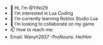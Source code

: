 - 👋 Hi, I’m @Yifei29
- 👀 I’m interested in Lua Coding
- 🌱 I’m currently learning Roblox Studio Lua
- 💞️ I’m looking to collaborate on my game
- 📫 How to reach me:
- Email: Wanyh2937
-ProNouns: He/Him

<!---
Yifei29/Yifei29 is a ✨ special ✨ repository because its `README.md` (this file) appears on your GitHub profile.
You can click the Preview link to take a look at your changes.
--->
